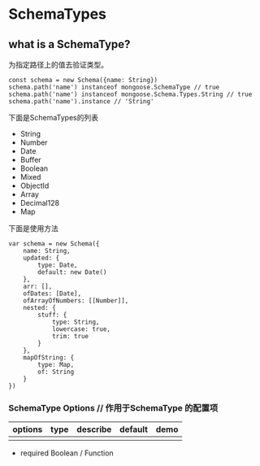 # SchemaTypes

## what is a SchemaType?

为指定路径上的值去验证类型。

```
const schema = new Schema({name: String})
schema.path('name') instanceof mongoose.SchemaType // true
schema.path('name') instanceof mongoose.Schema.Types.String // true
schema.path('name').instance // 'String'
```

下面是SchemaTypes的列表

- String
- Number
- Date
- Buffer
- Boolean
- Mixed
- ObjectId
- Array
- Decimal128
- Map

下面是使用方法

```
var schema = new Schema({
    name: String,
    updated: {
        type: Date,
        default: new Date()
    },
    arr: [],
    ofDates: [Date],
    ofArrayOfNumbers: [[Number]],
    nested: {
        stuff: {
            type: String,
            lowercase: true,
            trim: true
        }
    },
    mapOfString: {
        type: Map,
        of: String
    }
})
```

### SchemaType Options // 作用于SchemaType 的配置项

| options | type | describe | default | demo |
| ------- | ---- | -------- | ------- | ---- |
|         |      |          |         |      |
- required Boolean / Function 